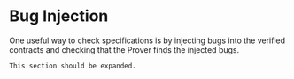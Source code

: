Bug Injection
=============

One useful way to check specifications is by injecting bugs into the verified
contracts and checking that the Prover finds the injected bugs.

```{todo}
This section should be expanded.
```
